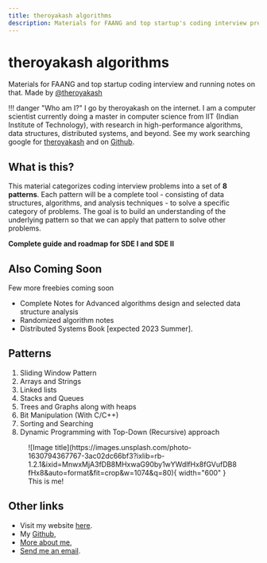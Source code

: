 ```yaml
---
title: theroyakash algorithms
description: Materials for FAANG and top startup's coding interview preparation and running notes on that.
---
```


# theroyakash algorithms

Materials for FAANG and top startup coding interview and running notes on that. Made by [@theroyakash](https://www.theroyakash.com)

!!! danger "Who am I?"
    I go by theroyakash on the internet. I am a computer scientist currently doing a master in computer science from IIT (Indian Institute of Technology), with research in high-performance algorithms, data structures, distributed systems, and beyond. See my work searching google for [theroyakash](https://g.co/kgs/Yx9DpE) and on [Github](https://github.com/theroyakash).

## What is this?
This material categorizes coding interview problems into a set of **8 patterns**. Each pattern will be a complete tool - consisting of data structures, algorithms, and analysis techniques - to solve a specific category of problems. The goal is to build an understanding of the underlying pattern so that we can apply that pattern to solve other problems.

**Complete guide and roadmap for SDE I and SDE II**

## Also Coming Soon

Few more freebies coming soon

- Complete Notes for Advanced algorithms design and selected data structure analysis
- Randomized algorithm notes
- Distributed Systems Book [expected 2023 Summer].

## Patterns

1. Sliding Window Pattern 
2. Arrays and Strings
3. Linked lists
4. Stacks and Queues
5. Trees and Graphs along with heaps
6. Bit Manipulation (With C/C++)
7. Sorting and Searching
8. Dynamic Programming with Top-Down (Recursive) approach

<figure markdown>
  ![Image title](https://images.unsplash.com/photo-1630794367767-3ac02dc66bf3?ixlib=rb-1.2.1&ixid=MnwxMjA3fDB8MHxwaG90by1wYWdlfHx8fGVufDB8fHx8&auto=format&fit=crop&w=1074&q=80){ width="600" }
  <figcaption>This is me!</figcaption>
</figure>

## **Other links**
- Visit my website [here](https://theroyakash.com/).
- My [Github](https://github.com/theroyakash),
- [More about me](https://theroyakash.com/about/),
- [Send me an email](mailto:hey@theroyakash.com).